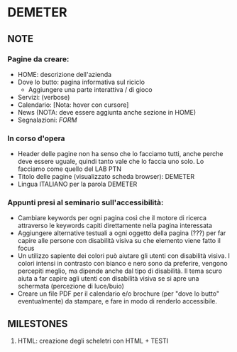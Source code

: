# DEMETER
## NOTE

### Pagine da creare:
- HOME: descrizione dell'azienda
- Dove lo butto: pagina informativa sul riciclo
  - Aggiungere una parte interattiva / di gioco
- Servizi: (verbose)
- Calendario: [Nota: hover con cursore]
- News (NOTA: deve essere aggiunta anche sezione in HOME)
- Segnalazioni: _FORM_ 

### In corso d'opera
* Header delle pagine non ha senso che lo facciamo tutti, anche perche deve essere uguale, quindi tanto vale che lo faccia uno solo. Lo facciamo come quello del LAB PTN
* Titolo delle pagine (visualizzato scheda browser): DEMETER  
* Lingua ITALIANO per la parola DEMETER

### Appunti presi al seminario sull'accessibilità:

- Cambiare keywords per ogni pagina così che il motore di ricerca attraverso le keywords capiti direttamente nella pagina interessata
- Aggiungere alternative testuali a ogni oggetto della pagina (???) per far capire alle persone con disabilità visiva su che elemento viene fatto il focus
- Un utilizzo sapiente dei colori può aiutare gli utenti con disabilità visiva. I colori intensi in contrasto con bianco e nero sono da preferire, vengono percepiti meglio, ma dipende anche dal tipo di disabilità. Il tema scuro aiuta a far capire agli utenti con disabilità visiva se si apre una schermata (percezione di luce/buio)
- Creare un file PDF per il calendario e/o brochure (per "dove lo butto" eventualmente) da stampare, e fare in modo di renderlo accessibile.

## MILESTONES
1. HTML: creazione degli scheletri con HTML + TESTI
